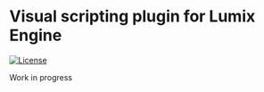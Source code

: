 # Visual scripting plugin for Lumix Engine

[![License](http://img.shields.io/:license-mit-blue.svg)](http://doge.mit-license.org)

Work in progress
